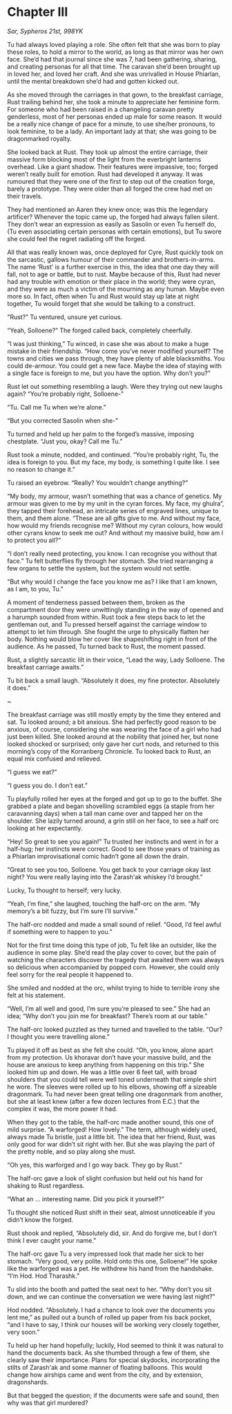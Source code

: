 # Chapter III

*Sar, Sypheros 21st, 998YK*

Tu had always loved playing a role. She often felt that she was born to play these roles, to hold a mirror to the world, as long as that mirror was her own face. She’d had that journal since she was 7, had been gathering, sharing, and creating personas for all that time. The caravan she’d been brought up in loved her, and loved her craft. And she was unrivalled in House Phiarlan, until the mental breakdown she’d had and gotten kicked out.

As she moved through the carriages in that gown, to the breakfast carriage, Rust trailing behind her, she took a minute to appreciate her feminine form. For someone who had been raised in a changeling caravan pretty genderless, most of her personas ended up male for some reason. It would be a really nice change of pace for a minute, to use she/her pronouns, to look feminine, to be a lady. An important lady at that; she was going to be dragonmarked royalty.

She looked back at Rust. They took up almost the entire carriage, their massive form blocking most of the light from the everbright lanterns overhead. Like a giant shadow. Their features were impassive, too; forged weren’t really built for emotion. Rust had developed it anyway. It was rumoured that they were one of the first to step out of the creation forge, barely a prototype. They were older than all forged the crew had met on their travels.

They had mentioned an Aaren they knew once; was this the legendary artificer? Whenever the topic came up, the forged had always fallen silent. They don’t wear an expression as easily as Sasolin or even Tu herself do, (Tu even associating certain personas with certain emotions), but Tu swore she could feel the regret radiating off the forged.

All that was really known was, once deployed for Cyre, Rust quickly took on the sarcastic, gallows humour of their commander and brothers-in-arms. The name ‘Rust’ is a further exercise in this, the idea that one day they will fall, not to age or battle, but to rust. Maybe because of this, Rust had never had any trouble with emotion or their place in the world; they were cyran, and they were as much a victim of the mourning as any human. Maybe even more so. In fact, often when Tu and Rust would stay up late at night together, Tu would forget that she would be talking to a construct.

“Rust?” Tu ventured, unsure yet curious.

“Yeah, Solloene?” The forged called back, completely cheerfully.

“I was just thinking,” Tu winced, in case she was about to make a huge mistake in their friendship. “How come you’ve never modified yourself? The towns and cities we pass through, they have plenty of able blacksmiths. You could de-armour. You could get a new face. Maybe the idea of staying with a single face is foreign to me, but you have the option. Why don’t you?”

Rust let out something resembling a laugh. Were they trying out new laughs again? “You’re probably right, Solloene-”

“Tu. Call me Tu when we’re alone.”

“But you corrected Sasolin when she-”

Tu turned and held up her palm to the forged’s massive, imposing chestplate. “Just you, okay? Call me Tu.”

Rust took a minute, nodded, and continued. “You’re probably right, Tu, the idea is foreign to you. But my face, my body, is something I quite like. I see no reason to change it.”

Tu raised an eyebrow. “Really? You wouldn’t change anything?”

“My body, my armour, wasn’t something that was a chance of genetics. My armour was given to me by my unit in the cyran forces. My face, my ghulra”, they tapped their forehead, an intricate series of engraved lines, unique to them, and them alone. “These are all gifts give to me. And without my face, how would my friends recognise me? Without my cyran colours, how would other cyrans know to seek me out? And without my massive build, how am I to protect you all?”

“I don’t really need protecting, you know. I can recognise you without that face.” Tu felt butterflies fly through her stomach. She tried rearranging a few organs to settle the system, but the system would not settle.

“But why would I change the face you know me as? I like that I am known, as I am, to you, Tu.”

A moment of tenderness passed between them, broken as the compartment door they were unwittingly standing in the way of opened and a harumph sounded from within. Rust took a few steps back to let the gentleman out, and Tu pressed herself against the carriage window to attempt to let him through. She fought the urge to physically flatten her body. Nothing would blow her cover like shapeshifting right in front of the audience. As he passed, Tu turned back to Rust, the moment passed. 

Rust, a slightly sarcastic lilt in their voice, “Lead the way, Lady Solloene. The breakfast carriage awaits.”

Tu bit back a small laugh. “Absolutely it does, my fine protector. Absolutely it does.”

~

The breakfast carriage was still mostly empty by the time they entered and sat. Tu looked around; a bit anxious. She had perfectly good reason to be anxious, of course, considering she was wearing the face of a girl who had just been killed. She looked around at the nobility that joined her, but none looked shocked or surprised; only gave her curt nods, and returned to this morning’s copy of the Korranberg Chronicle. Tu looked back to Rust, an equal mix confused and relieved.

“I guess we eat?”

“I guess you do. I don’t eat.”

Tu playfully rolled her eyes at the forged and got up to go to the buffet. She grabbed a plate and began shovelling scrambled eggs (a staple from her caravanning days) when a tall man came over and tapped her on the shoulder. She lazily turned around, a grin still on her face, to see a half orc looking at her expectantly.

“Hey! So great to see you again!” Tu trusted her instincts and went in for a half-hug; her instincts were correct. Good to see those years of training as a Phiarlan improvisational comic hadn’t gone all down the drain.

“Great to see you too, Solloene. You get back to your carriage okay last night? You were really laying into the Zarash'ak whiskey I’d brought.”

Lucky, Tu thought to herself; very lucky.

“Yeah, I’m fine,” she laughed, touching the half-orc on the arm. “My memory’s a bit fuzzy, but I’m sure I’ll survive.”

The half-orc nodded and made a small sound of relief. “Good, I’d feel awful if something were to happen to you.”

Not for the first time doing this type of job, Tu felt like an outsider, like the audience in some play. She’d read the play cover to cover, but the pain of watching the characters discover the tragedy that awaited them was always so delicious when accompanied by popped corn. However, she could only feel sorry for the real people it happened to.

She smiled and nodded at the orc, whilst trying to hide to terrible irony she felt at his statement. 

“Well, I’m all well and good, I’m sure you’re pleased to see.” She had an idea; “Why don’t you join me for breakfast? There’s room at our table.”

The half-orc looked puzzled as they turned and travelled to the table. “Our? I thought you were travelling alone.”

Tu played it off as best as she felt she could. “Oh, you know, alone apart from my protection. Us khoravar don’t have your massive build, and the house are anxious to keep anything from happening on this trip.” She looked him up and down. He was a little over 6 feet tall, with broad shoulders that you could tell were well toned underneath that simple shirt he wore. The sleeves were rolled up to his elbows, showing off a sizeable dragonmark. Tu had never been great telling one dragonmark from another, but she at least knew (after a few dozen lectures from E.C.) that the complex it was, the more power it had.

When they got to the table, the half-orc made another sound, this one of mild surprise. “A warforged! How lovely.” The term, although widely used, always made Tu bristle, just a little bit. The idea that her friend, Rust, was only good for war didn’t sit right with her. But she was playing the part of the pretty noble, and so play along she must. 

“Oh yes, this warforged and I go way back. They go by Rust.”

The half-orc gave a look of slight confusion but held out his hand for shaking to Rust regardless. 

“What an … interesting name. Did you pick it yourself?”

Tu thought she noticed Rust shift in their seat, almost unnoticeable if you didn’t know the forged.

Rust shook and replied, “Absolutely did, sir. And do forgive me, but I don’t think I ever caught your name.”

The half-orc gave Tu a very impressed look that made her sick to her stomach. “Very good, very polite. Hold onto this one, Solloene!” He spoke like the warforged was a pet. He withdrew his hand from the handshake. “I’m Hod. Hod Tharashk.”

Tu slid into the booth and patted the seat next to her. “Why don’t you sit down, and we can continue the conversation we were having last night?”

Hod nodded. “Absolutely. I had a chance to look over the documents you lent me,” as pulled out a bunch of rolled up paper from his back pocket, “and I have to say, I think our houses will be working very closely together, very soon.”

Tu held up her hand hopefully; luckily, Hod seemed to think it was natural to hand the documents back. As she thumbed through a few of them, she clearly saw their importance. Plans for special skydocks, incorporating the stilts of Zarash'ak and some manner of floating balloons. This would change how airships came and went from the city, and by extension, dragonshards.

But that begged the question; if the documents were safe and sound, then why was that girl murdered?